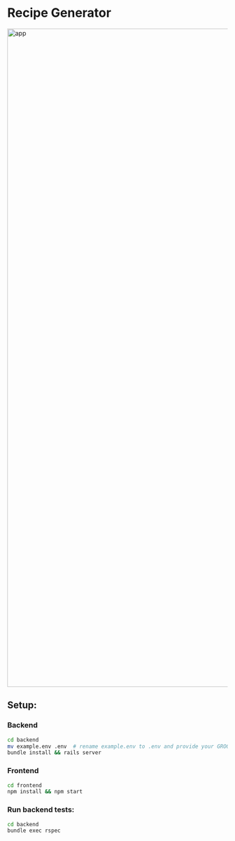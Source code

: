 # Recipe Generator
<img width="1503" alt="app" src="https://github.com/user-attachments/assets/181ece27-ec5c-4b59-93fa-16601157d469" />

## Setup:

### Backend
```bash
cd backend
mv example.env .env  # rename example.env to .env and provide your GROQ_API_KEY in .env
bundle install && rails server
```

### Frontend
```bash
cd frontend
npm install && npm start
```

### Run backend tests:
```bash
cd backend
bundle exec rspec
```


